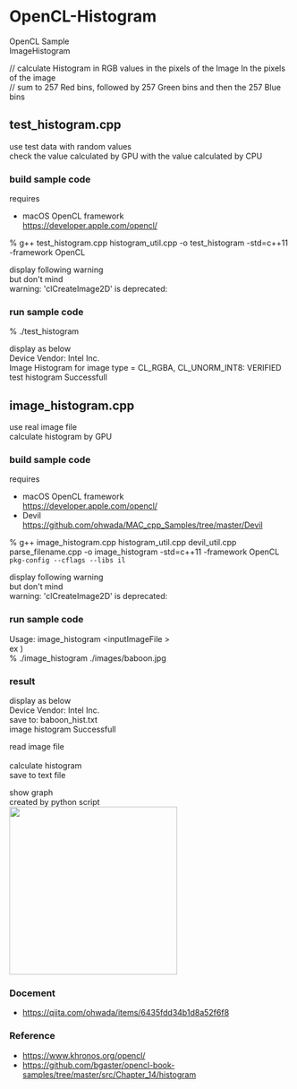 OpenCL-Histogram
===============

OpenCL Sample <br/>
ImageHistogram <br/>

// calculate Histogram in RGB values in the pixels of the Image
In the pixels of the image <br/>
// sum to 257 Red bins, followed by 257 Green bins and then the 257 Blue bins <br/>


## test_histogram.cpp <br/>
use test data with random values <br/>
check the value calculated by GPU with the value calculated by CPU <br/>

### build sample code 
requires  <br/>
- macOS  OpenCL framework <br/>
https://developer.apple.com/opencl/ <br/>

% g++ test_histogram.cpp  histogram_util.cpp  -o test_histogram -std=c++11 -framework OpenCL <br/>

display following warning  <br/>
but don't mind <br/>
warning: 'clCreateImage2D' is deprecated:  <br/>

### run sample code 
% ./test_histogram <br/>


display as below <br/>
Device Vendor: Intel Inc.  <br/>
Image Histogram for image type = CL_RGBA, CL_UNORM_INT8: VERIFIED <br/>
test histogram Successfull <br/>

## image_histogram.cpp <br/>
use real image file <br/>
calculate histogram  by GPU <br/>

### build sample code 
requires  <br/>
- macOS  OpenCL framework <br/>
https://developer.apple.com/opencl/ <br/>
- Devil <br/>
https://github.com/ohwada/MAC_cpp_Samples/tree/master/Devil <br/>


% g++ image_histogram.cpp  histogram_util.cpp devil_util.cpp parse_filename.cpp -o image_histogram -std=c++11 -framework OpenCL  `pkg-config --cflags --libs il`  <br/>

display following warning  <br/>
but don't mind <br/>
warning: 'clCreateImage2D' is deprecated:  <br/>

### run sample code 
Usage:  image_histogram   \<inputImageFile \> <br/>
ex ) <br/>
% ./image_histogram  ./images/baboon.jpg <br/>

### result 
display as below <br/>
Device Vendor: Intel Inc.  <br/>
save to: baboon_hist.txt  <br/>
image histogram Successfull  <br/>

read image file <br/>  
calculate histogram <br/> 
save to text file <br/> 

show graph  <br/>
created by python script <br/>
<image src="https://raw.githubusercontent.com/ohwada/MAC_cpp_Samples/master/OpenCL-Histogram/result/baboon_hist_plot.png" width="300" /><br/>

### Docement
- https://qiita.com/ohwada/items/6435fdd34b1d8a52f6f8

### Reference 
- https://www.khronos.org/opencl/
- https://github.com/bgaster/opencl-book-samples/tree/master/src/Chapter_14/histogram

